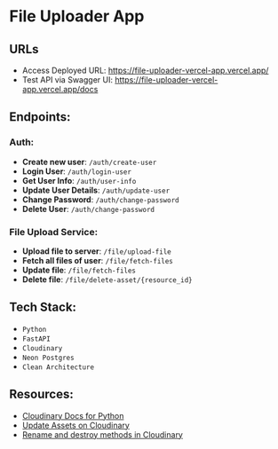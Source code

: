 # File Uploader App

## URLs

- Access Deployed URL: https://file-uploader-vercel-app.vercel.app/
- Test API via Swagger UI: https://file-uploader-vercel-app.vercel.app/docs

## Endpoints:

### Auth:

- **Create new user**: `/auth/create-user`
- **Login User**: `/auth/login-user`
- **Get User Info**: `/auth/user-info`
- **Update User Details**: `/auth/update-user`
- **Change Password**: `/auth/change-password`
- **Delete User**: `/auth/change-password`

### File Upload Service:

- **Upload file to server**: `/file/upload-file`
- **Fetch all files of user**: `/file/fetch-files`
- **Update file**: `/file/fetch-files`
- **Delete file**: `/file/delete-asset/{resource_id}`

## Tech Stack:

- `Python`
- `FastAPI`
- `Cloudinary`
- `Neon Postgres`
- `Clean Architecture`

## Resources:

- [Cloudinary Docs for Python](https://cloudinary.com/documentation/django_image_and_video_upload)
- [Update Assets on Cloudinary](https://cloudinary.com/documentation/update_assets)
- [Rename and destroy methods in Cloudinary](https://cloudinary.com/documentation/image_upload_api_reference#rename_method)
